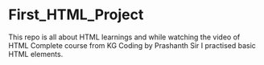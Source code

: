# First_HTML_Project
This repo is all about HTML learnings and while watching the video of HTML Complete course from KG Coding by Prashanth Sir I practised basic HTML elements.
